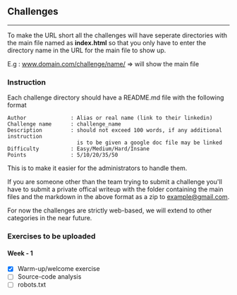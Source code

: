 ## Challenges
---
To make the URL short all the challenges will have seperate directories with the main file named as **index.html** so that you only have to enter the directory name in the URL for the main file to show up.

E.g : www.domain.com/challenge/name/ => will show the main file

### Instruction

Each challenge directory should have a README.md file with the following format         
```
Author              : Alias or real name (link to their linkedin)
Challenge name      : challenge_name
Description         : should not exceed 100 words, if any additional instruction
                      is to be given a google doc file may be linked
Difficulty          : Easy/Medium/Hard/Insane
Points              : 5/10/20/35/50
```
This is to make it easier for the administrators to handle them.

If you are someone other than the team trying to submit a challenge you'll have to submit a private offical writeup with the folder containing the main files and the markdown in the above format as a zip to example@gmail.com.      

For now the challenges are strictly web-based, we will extend to other categories in the near future.

### Exercises to be uploaded 

#### Week - 1
- [x] Warm-up/welcome exercise 
- [ ] Source-code analysis 
- [ ] robots.txt 
